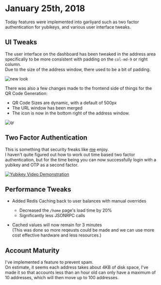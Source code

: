 # January 25th, 2018

Today features were implemented into garliyard such as two factor authentication for yubikeys, and various user interface tweaks.

## UI Tweaks
The user interface on the dashboard has been tweaked in the address area specifically to be more consistent with padding on the `col-md-9` or right column.  
Due to the size of the address window, there used to be a bit of padding.  

![new look](https://scrap.elyc.in/GzdbSbH.png)

There was also a few changes made to the frontend side of things for the QR Code Generation:
- QR Code Sizes are dynamic, with a default of 500px
- The URL window has been merged
- The icon is now in the bottom right of the address window.

![qr](https://imgur.com/4AxCwN4.png)

## Two Factor Authentication
This is something that security freaks like [me](https://github.com/elycin/) enjoy.  
I haven't quite figured out how to work out time based two factor authentication, but for the time being you can now successfully login with a yubikey and OTP as a second factor.

[![Yubikey Video Demonstration](https://img.youtube.com/vi/HQbr9KMDYbg/0.jpg)](https://www.youtube.com/watch?v=HQbr9KMDYbg)

## Performance Tweaks
- Added Redis Caching back to user balances with manual overrides
    - Decreased the `/home` page's load time by 20%
    - Significantly less JSONRPC calls
    
- Cached values will now remain for 3 minutes  
(This was done so more reqeusts could be made and we can use more cost effective hardware and less resources.)

## Account Maturity
I've implemented a feature to prevent spam.  
On estimate, it seems each address takes about 4KB of disk space, I've made it so that accounts less than an hour old can only have a maximum of 10 addresses, which will then move up to 100 addresses.
